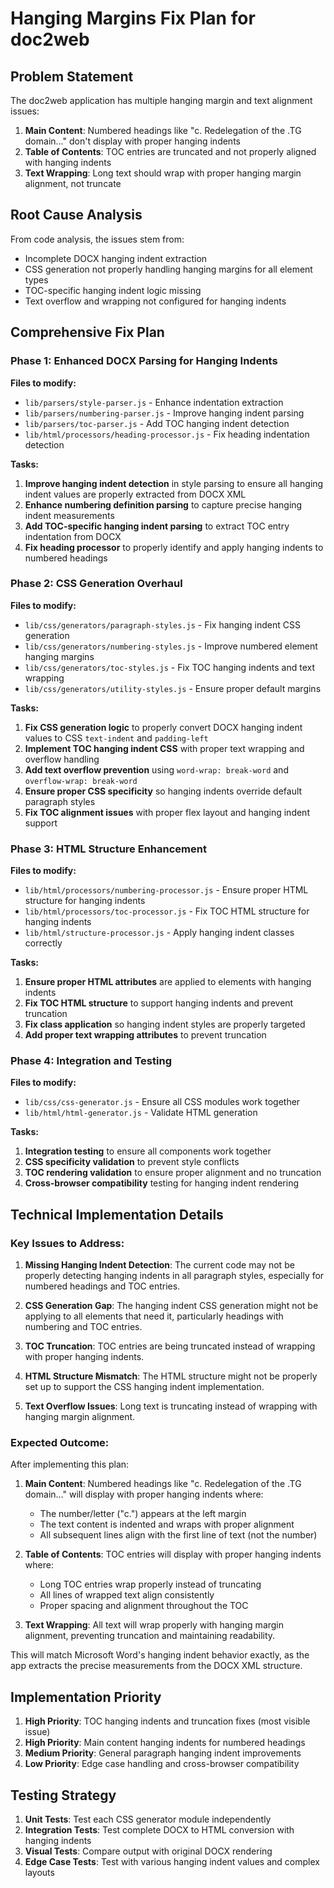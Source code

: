 # Hanging Margins Fix Plan for doc2web

## Problem Statement

The doc2web application has multiple hanging margin and text alignment issues:

1. **Main Content**: Numbered headings like "c. Redelegation of the .TG domain..." don't display with proper hanging indents
2. **Table of Contents**: TOC entries are truncated and not properly aligned with hanging indents
3. **Text Wrapping**: Long text should wrap with proper hanging margin alignment, not truncate

## Root Cause Analysis

From code analysis, the issues stem from:
- Incomplete DOCX hanging indent extraction
- CSS generation not properly handling hanging margins for all element types
- TOC-specific hanging indent logic missing
- Text overflow and wrapping not configured for hanging indents

## Comprehensive Fix Plan

### Phase 1: Enhanced DOCX Parsing for Hanging Indents

**Files to modify:**
- `lib/parsers/style-parser.js` - Enhance indentation extraction
- `lib/parsers/numbering-parser.js` - Improve hanging indent parsing
- `lib/parsers/toc-parser.js` - Add TOC hanging indent detection
- `lib/html/processors/heading-processor.js` - Fix heading indentation detection

**Tasks:**
1. **Improve hanging indent detection** in style parsing to ensure all hanging indent values are properly extracted from DOCX XML
2. **Enhance numbering definition parsing** to capture precise hanging indent measurements
3. **Add TOC-specific hanging indent parsing** to extract TOC entry indentation from DOCX
4. **Fix heading processor** to properly identify and apply hanging indents to numbered headings

### Phase 2: CSS Generation Overhaul

**Files to modify:**
- `lib/css/generators/paragraph-styles.js` - Fix hanging indent CSS generation
- `lib/css/generators/numbering-styles.js` - Improve numbered element hanging margins
- `lib/css/generators/toc-styles.js` - Fix TOC hanging indents and text wrapping
- `lib/css/generators/utility-styles.js` - Ensure proper default margins

**Tasks:**
1. **Fix CSS generation logic** to properly convert DOCX hanging indent values to CSS `text-indent` and `padding-left`
2. **Implement TOC hanging indent CSS** with proper text wrapping and overflow handling
3. **Add text overflow prevention** using `word-wrap: break-word` and `overflow-wrap: break-word`
4. **Ensure proper CSS specificity** so hanging indents override default paragraph styles
5. **Fix TOC alignment issues** with proper flex layout and hanging indent support

### Phase 3: HTML Structure Enhancement

**Files to modify:**
- `lib/html/processors/numbering-processor.js` - Ensure proper HTML structure for hanging indents
- `lib/html/processors/toc-processor.js` - Fix TOC HTML structure for hanging indents
- `lib/html/structure-processor.js` - Apply hanging indent classes correctly

**Tasks:**
1. **Ensure proper HTML attributes** are applied to elements with hanging indents
2. **Fix TOC HTML structure** to support hanging indents and prevent truncation
3. **Fix class application** so hanging indent styles are properly targeted
4. **Add proper text wrapping attributes** to prevent truncation

### Phase 4: Integration and Testing

**Files to modify:**
- `lib/css/css-generator.js` - Ensure all CSS modules work together
- `lib/html/html-generator.js` - Validate HTML generation

**Tasks:**
1. **Integration testing** to ensure all components work together
2. **CSS specificity validation** to prevent style conflicts
3. **TOC rendering validation** to ensure proper alignment and no truncation
4. **Cross-browser compatibility** testing for hanging indent rendering

## Technical Implementation Details

### Key Issues to Address:

1. **Missing Hanging Indent Detection**: The current code may not be properly detecting hanging indents in all paragraph styles, especially for numbered headings and TOC entries.

2. **CSS Generation Gap**: The hanging indent CSS generation might not be applying to all elements that need it, particularly headings with numbering and TOC entries.

3. **TOC Truncation**: TOC entries are being truncated instead of wrapping with proper hanging indents.

4. **HTML Structure Mismatch**: The HTML structure might not be properly set up to support the CSS hanging indent implementation.

5. **Text Overflow Issues**: Long text is truncating instead of wrapping with hanging margin alignment.

### Expected Outcome:

After implementing this plan:

1. **Main Content**: Numbered headings like "c. Redelegation of the .TG domain..." will display with proper hanging indents where:
   - The number/letter ("c.") appears at the left margin
   - The text content is indented and wraps with proper alignment
   - All subsequent lines align with the first line of text (not the number)

2. **Table of Contents**: TOC entries will display with proper hanging indents where:
   - Long TOC entries wrap properly instead of truncating
   - All lines of wrapped text align consistently
   - Proper spacing and alignment throughout the TOC

3. **Text Wrapping**: All text will wrap properly with hanging margin alignment, preventing truncation and maintaining readability.

This will match Microsoft Word's hanging indent behavior exactly, as the app extracts the precise measurements from the DOCX XML structure.

## Implementation Priority

1. **High Priority**: TOC hanging indents and truncation fixes (most visible issue)
2. **High Priority**: Main content hanging indents for numbered headings
3. **Medium Priority**: General paragraph hanging indent improvements
4. **Low Priority**: Edge case handling and cross-browser compatibility

## Testing Strategy

1. **Unit Tests**: Test each CSS generator module independently
2. **Integration Tests**: Test complete DOCX to HTML conversion with hanging indents
3. **Visual Tests**: Compare output with original DOCX rendering
4. **Edge Case Tests**: Test with various hanging indent values and complex layouts
